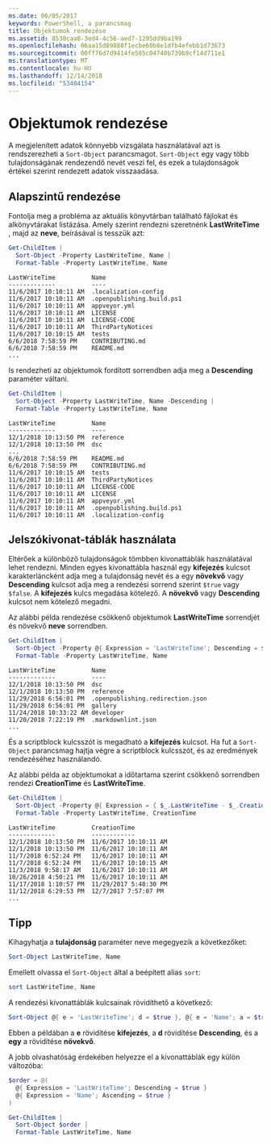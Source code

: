 ```yaml
---
ms.date: 06/05/2017
keywords: PowerShell, a parancsmag
title: Objektumok rendezése
ms.assetid: 8530caa8-3ed4-4c56-aed7-1295dd9ba199
ms.openlocfilehash: 06aa15d89888f1ecbe60b8e1dfb4efebb1d73673
ms.sourcegitcommit: 00ff76d7d9414fe585c04740b739b9cf14d711e1
ms.translationtype: MT
ms.contentlocale: hu-HU
ms.lasthandoff: 12/14/2018
ms.locfileid: "53404154"
---
```

# <a name="sorting-objects"></a>Objektumok rendezése

A megjelenített adatok könnyebb vizsgálata használatával azt is rendszerezheti a `Sort-Object` parancsmagot. `Sort-Object` egy vagy több tulajdonságának rendezendő nevét veszi fel, és ezek a tulajdonságok értékei szerint rendezett adatok visszaadása.

## <a name="basic-sorting"></a>Alapszintű rendezése

Fontolja meg a probléma az aktuális könyvtárban található fájlokat és alkönyvtárakat listázása.
Amely szerint rendezni szeretnénk **LastWriteTime** , majd az **neve**, beírásával is tesszük azt:

```powershell
Get-ChildItem |
  Sort-Object -Property LastWriteTime, Name |
  Format-Table -Property LastWriteTime, Name
```

```output
LastWriteTime          Name
-------------          ----
11/6/2017 10:10:11 AM  .localization-config
11/6/2017 10:10:11 AM  .openpublishing.build.ps1
11/6/2017 10:10:11 AM  appveyor.yml
11/6/2017 10:10:11 AM  LICENSE
11/6/2017 10:10:11 AM  LICENSE-CODE
11/6/2017 10:10:11 AM  ThirdPartyNotices
11/6/2017 10:10:15 AM  tests
6/6/2018 7:58:59 PM    CONTRIBUTING.md
6/6/2018 7:58:59 PM    README.md
...
```

Is rendezheti az objektumok fordított sorrendben adja meg a **Descending** paraméter váltani.

```powershell
Get-ChildItem |
  Sort-Object -Property LastWriteTime, Name -Descending |
  Format-Table -Property LastWriteTime, Name
```

```output
LastWriteTime          Name
-------------          ----
12/1/2018 10:13:50 PM  reference
12/1/2018 10:13:50 PM  dsc
...
6/6/2018 7:58:59 PM    README.md
6/6/2018 7:58:59 PM    CONTRIBUTING.md
11/6/2017 10:10:15 AM  tests
11/6/2017 10:10:11 AM  ThirdPartyNotices
11/6/2017 10:10:11 AM  LICENSE-CODE
11/6/2017 10:10:11 AM  LICENSE
11/6/2017 10:10:11 AM  appveyor.yml
11/6/2017 10:10:11 AM  .openpublishing.build.ps1
11/6/2017 10:10:11 AM  .localization-config
```

## <a name="using-hash-tables"></a>Jelszókivonat-táblák használata

Eltérőek a különböző tulajdonságok tömbben kivonattáblák használatával lehet rendezni.
Minden egyes kivonattábla használ egy **kifejezés** kulcsot karakterláncként adja meg a tulajdonság nevét és a egy **növekvő** vagy **Descending** kulcsot adja meg a rendezési sorrend szerint `$true` vagy `$false`.
A **kifejezés** kulcs megadása kötelező.
A **növekvő** vagy **Descending** kulcsot nem kötelező megadni.

Az alábbi példa rendezése csökkenő objektumok **LastWriteTime** sorrendjét és növekvő **neve** sorrendben.

```powershell
Get-ChildItem |
  Sort-Object -Property @{ Expression = 'LastWriteTime'; Descending = $true }, @{ Expression = 'Name'; Ascending = $true } |
  Format-Table -Property LastWriteTime, Name
```

```output
LastWriteTime          Name
-------------          ----
12/1/2018 10:13:50 PM  dsc
12/1/2018 10:13:50 PM  reference
11/29/2018 6:56:01 PM  .openpublishing.redirection.json
11/29/2018 6:56:01 PM  gallery
11/24/2018 10:33:22 AM developer
11/20/2018 7:22:19 PM  .markdownlint.json
...
```

És a scriptblock kulcsszót is megadható a **kifejezés** kulcsot.
Ha fut a `Sort-Object` parancsmag hajtja végre a scriptblock kulcsszót, és az eredmények rendezéséhez használandó.

Az alábbi példa az objektumokat a időtartama szerint csökkenő sorrendben rendezi **CreationTime** és **LastWriteTime**.

```powershell
Get-ChildItem |
  Sort-Object -Property @{ Expression = { $_.LastWriteTime - $_.CreationTime }; Descending = $true } |
  Format-Table -Property LastWriteTime, CreationTime
```

```output
LastWriteTime          CreationTime
-------------          ------------
12/1/2018 10:13:50 PM  11/6/2017 10:10:11 AM
12/1/2018 10:13:50 PM  11/6/2017 10:10:11 AM
11/7/2018 6:52:24 PM   11/6/2017 10:10:11 AM
11/7/2018 6:52:24 PM   11/6/2017 10:10:15 AM
11/3/2018 9:58:17 AM   11/6/2017 10:10:11 AM
10/26/2018 4:50:21 PM  11/6/2017 10:10:11 AM
11/17/2018 1:10:57 PM  11/29/2017 5:48:30 PM
11/12/2018 6:29:53 PM  12/7/2017 7:57:07 PM
...
```

## <a name="tips"></a>Tipp

Kihagyhatja a **tulajdonság** paraméter neve megegyezik a következőket:

```powershell
Sort-Object LastWriteTime, Name
```

Emellett olvassa el `Sort-Object` által a beépített alias `sort`:

```powershell
sort LastWriteTime, Name
```

A rendezési kivonattáblák kulcsainak rövidíthető a következő:

```powershell
Sort-Object @{ e = 'LastWriteTime'; d = $true }, @{ e = 'Name'; a = $true }
```

Ebben a példában a **e** rövidítése **kifejezés**, a **d** rövidítése **Descending**, és a **egy** a rövidítése **növekvő**.

A jobb olvashatóság érdekében helyezze el a kivonattáblák egy külön változóba:

```powershell
$order = @(
  @{ Expression = 'LastWriteTime'; Descending = $true }
  @{ Expression = 'Name'; Ascending = $true }
)

Get-ChildItem |
  Sort-Object $order |
  Format-Table LastWriteTime, Name
```